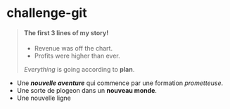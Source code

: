 
# challenge-git

> #### The first 3 lines of my story!
>
> - Revenue was off the chart.
> - Profits were higher than ever.
>
>  *Everything* is going according to **plan**.
- Une ***nouvelle aventure*** qui commence par une formation *prometteuse*.
- Une sorte de plogeon dans un **nouveau monde**.
- Une nouvelle ligne 
